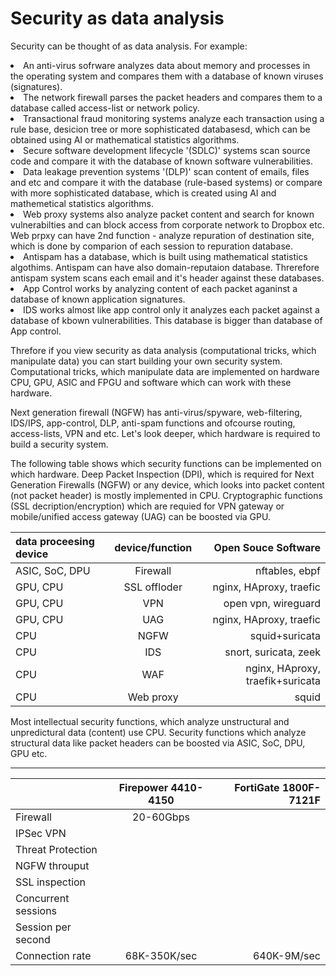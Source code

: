 # Security as data analysis
Security can be thought of as data analysis. For example:
<li>An anti-virus sofrware analyzes data about memory and processes in the operating system and compares them with a database of known viruses (signatures).
<li>The network firewall parses the packet headers and compares them to a database called access-list or network policy.
<li>Transactional fraud monitoring systems analyze each transaction using a rule base, desicion tree or more sophisticated databasesd, which can be obtained using AI or mathematical statistics algorithms.
<li>Secure software development lifecycle '(SDLC)' systems scan source code and compare it with the database of known software vulnerabilities.
<li>Data leakage prevention systems '(DLP)' scan content of emails, files and etc and compare it with the database (rule-based systems) or compare with more sophisticated database, which is created using AI and mathemetical statistics algorithms.
<li>Web proxy systems also analyze packet content and search for known vulnerabilties and can block access from corporate network to Dropbox etc. Web prpxy can have 2nd function - analyze repuration of destination site, which is done by comparion of each session to repuration database.
<li>Antispam has a database, which is built using mathematical statistics algothims. Antispam can have also domain-reputaion database. Threrefore antispam system scans each email and it's header against these databases.
<li>App Control works by analyzing content of each packet aganinst a database of known application signatures.
<li>IDS works almost like app control only it analyzes each packet against a database of kbown vulnerabilities. This database is bigger than database of App control.

Threfore if you view security as data analysis (computational tricks, which manipulate data) you can start building your own security system.
Computational tricks, which manipulate data are implemented on hardware CPU, GPU, ASIC and FPGU and software which can work with these hardware.

Next generation firewall (NGFW) has anti-virus/spyware, web-filtering, IDS/IPS, app-control, DLP, anti-spam functions and ofcourse routing, access-lists, VPN and etc. Let's look deeper, which hardware is required to build a security system.

The following table shows which security functions can be implemented on which hardware.
Deep Packet Inspection (DPI), which is required for Next Generation Firewalls (NGFW) or any device, which looks into packet content (not packet header) is mostly implemented in CPU.
Cryptographic functions (SSL decription/encryption) which are requied for VPN gateway or mobile/unified access gateway (UAG) can be boosted via GPU.

|data proceesing device|device/function    |Open Souce Software              |
|:---------------------|:-----------------:|--------------------------------:|
|ASIC, SoC, DPU        |Firewall           |nftables, ebpf                   |
|GPU, CPU              |SSL offloder       |nginx, HAproxy, traefic          |
|GPU, CPU              |VPN                |open vpn, wireguard              |
|GPU, CPU              |UAG                |nginx, HAproxy, traefic          |
|CPU                   |NGFW               |squid+suricata                   |
|CPU                   |IDS                |snort, suricata, zeek            |
|CPU                   |WAF                |nginx, HAproxy, traefik+suricata |
|CPU                   |Web proxy          |squid                            |

Most intellectual security functions, which analyze unstructural and unpredictural data (content) use CPU. Security functions which analyze structural data like packet headers can be boosted via ASIC, SoC, DPU, GPU etc.

-----

|                       |Firepower 4410-4150    |FortiGate 1800F-7121F|
|:----------------------|:---------------------:|--------------------:|
|Firewall               |20-60Gbps              |                     |
|IPSec VPN              |                       |                     |
|Threat Protection      |                       |                     |
|NGFW throuput          |                       |                     |
|SSL inspection         |                       |                     |
|Concurrent sessions    |                       |                     |
|Session per second     |                       |                     |
|Connection rate        |68K-350K/sec           |640K-9M/sec          |